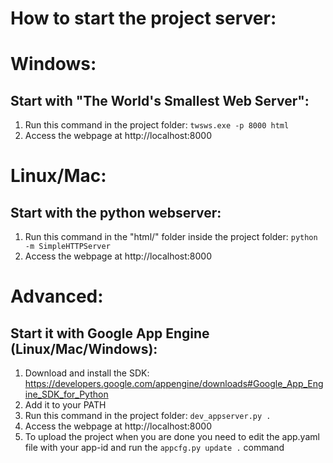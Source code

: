 How to start the project server:
===============================

Windows:
========
Start with "The World's Smallest Web Server":
--------------------------------------------
1. Run this command in the project folder: `twsws.exe -p 8000 html`
2. Access the webpage at http://localhost:8000

Linux/Mac:
==========
Start with the python webserver:
--------------------------------------------
1. Run this command in the "html/" folder inside the project folder: `python -m SimpleHTTPServer`
2. Access the webpage at http://localhost:8000

Advanced:
=========
Start it with Google App Engine (Linux/Mac/Windows):
--------------------------------
1. Download and install the SDK: https://developers.google.com/appengine/downloads#Google_App_Engine_SDK_for_Python
2. Add it to your PATH
3. Run this command in the project folder: `dev_appserver.py .`
4. Access the webpage at http://localhost:8000
5. To upload the project when you are done you need to edit the app.yaml file with your app-id and run the `appcfg.py update .` command
